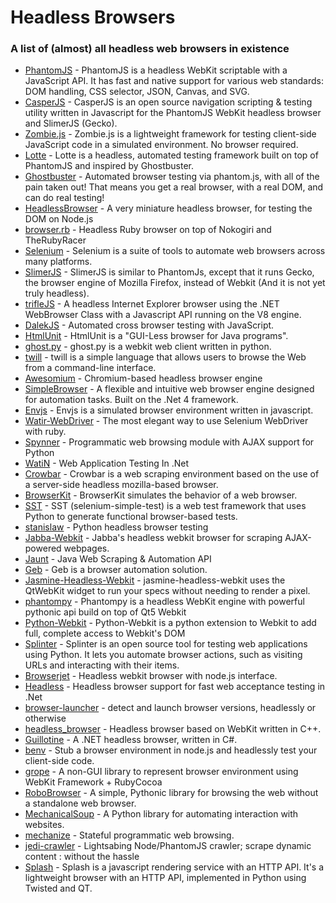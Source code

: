 Headless Browsers
================

### A list of (almost) all headless web browsers in existence

* [PhantomJS](http://phantomjs.org/) - PhantomJS is a headless WebKit scriptable with a JavaScript API. It has fast and native support for various web standards: DOM handling, CSS selector, JSON, Canvas, and SVG.
* [CasperJS](http://casperjs.org/) - CasperJS is an open source navigation scripting & testing utility written in Javascript for the PhantomJS WebKit headless browser and SlimerJS (Gecko).
* [Zombie.js](http://zombie.labnotes.org/) - Zombie.js is a lightweight framework for testing client-side JavaScript code in a simulated environment. No browser required.
* [Lotte](https://github.com/StanAngeloff/lotte) - Lotte is a headless, automated testing framework built on top of PhantomJS and inspired by Ghostbuster.
* [Ghostbuster](https://github.com/joshbuddy/ghostbuster) - Automated browser testing via phantom.js, with all of the pain taken out! That means you get a real browser, with a real DOM, and can do real testing!
* [HeadlessBrowser](https://github.com/clubajax/HeadlessBrowser) - A very miniature headless browser, for testing the DOM on Node.js
* [browser.rb](https://github.com/tmp8/browser-rb) - Headless Ruby browser on top of Nokogiri and TheRubyRacer
* [Selenium](http://seleniumhq.org) - Selenium is a suite of tools to automate web browsers across many platforms.
* [SlimerJS](http://slimerjs.org/) - SlimerJS is similar to PhantomJs, except that it runs Gecko, the browser engine of Mozilla Firefox, instead of Webkit (And it is not yet truly headless).
* [trifleJS](http://triflejs.org/) - A headless Internet Explorer browser using the .NET WebBrowser Class with a Javascript API running on the V8 engine.
* [DalekJS](http://dalekjs.com/) - Automated cross browser testing with JavaScript.
* [HtmlUnit](http://htmlunit.sourceforge.net/) - HtmlUnit is a "GUI-Less browser for Java programs". 
* [ghost.py](http://jeanphix.me/Ghost.py/) - ghost.py is a webkit web client written in python.
* [twill](http://twill.idyll.org/) - twill is a simple language that allows users to browse the Web from a command-line interface.
* [Awesomium](http://www.awesomium.com/) - Chromium-based headless browser engine
* [SimpleBrowser](https://github.com/axefrog/SimpleBrowser) - A flexible and intuitive web browser engine designed for automation tasks. Built on the .Net 4 framework.
* [Envjs](http://www.envjs.com/) - Envjs is a simulated browser environment written in javascript.
* [Watir-WebDriver](http://watirwebdriver.com/) -  The most elegant way to use Selenium WebDriver with ruby.
* [Spynner](https://github.com/makinacorpus/spynner) - Programmatic web browsing module with AJAX support for Python
* [WatiN](http://watin.org/) - Web Application Testing In .Net
* [Crowbar](http://simile.mit.edu/wiki/Crowbar) - Crowbar is a web scraping environment based on the use of a server-side headless mozilla-based browser.
* [BrowserKit](https://github.com/symfony/BrowserKit) - BrowserKit simulates the behavior of a web browser.
* [SST](http://testutils.org/sst/) - SST (selenium-simple-test) is a web test framework that uses Python to generate functional browser-based tests.
* [stanislaw](https://github.com/teddziuba/stanislaw) - Python headless browser testing
* [Jabba-Webkit](https://github.com/jabbalaci/Jabba-Webkit) - Jabba's headless webkit browser for scraping AJAX-powered webpages.
* [Jaunt](http://jaunt-api.com/) - Java Web Scraping & Automation API
* [Geb](http://www.gebish.org/) - Geb is a browser automation solution.
* [Jasmine-Headless-Webkit](http://johnbintz.github.io/jasmine-headless-webkit/) - jasmine-headless-webkit uses the QtWebKit widget to run your specs without needing to render a pixel.
* [phantompy](https://github.com/niwibe/phantompy) - Phantompy is a headless WebKit engine with powerful pythonic api build on top of Qt5 Webkit
* [Python-Webkit](http://www.gnu.org/software/pythonwebkit/) - Python-Webkit is a python extension to Webkit to add full, complete access
to Webkit's DOM
* [Splinter](http://splinter.cobrateam.info/) - Splinter is an open source tool for testing web applications using Python. It lets you automate browser actions, such as visiting URLs and interacting with their items.
* [Browserjet](https://github.com/briankircho/browserjet) - Headless webkit browser with node.js interface.
* [Headless](https://github.com/roryprimrose/Headless) - Headless browser support for fast web acceptance testing in .Net
* [browser-launcher](https://github.com/substack/browser-launcher) - detect and launch browser versions, headlessly or otherwise
* [headless_browser](https://github.com/alexandernst/headless_browser) - Headless browser based on WebKit written in C++.
* [Guillotine](https://github.com/yetanotherchris/Guillotine) - A .NET headless browser, written in C#.
* [benv](https://github.com/artsy/benv) - Stub a browser environment in node.js and headlessly test your client-side code.
* [grope](https://github.com/youpy/grope) - A non-GUI library to represent browser environment using WebKit Framework + RubyCocoa
* [RoboBrowser](https://github.com/jmcarp/robobrowser) - A simple, Pythonic library for browsing the web without a standalone web browser.
* [MechanicalSoup](https://github.com/hickford/MechanicalSoup) - A Python library for automating interaction with websites.
* [mechanize](http://wwwsearch.sourceforge.net/mechanize/) - Stateful programmatic web browsing.
* [jedi-crawler](https://github.com/spacenick/jedi-crawler) - Lightsabing Node/PhantomJS crawler; scrape dynamic content : without the hassle
* [Splash](https://github.com/scrapinghub/splash) - Splash is a javascript rendering service with an HTTP API. It's a lightweight browser with an HTTP API, implemented in Python using Twisted and QT.
